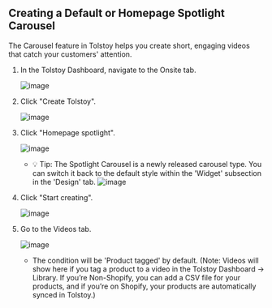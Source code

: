 ## Creating a Default or Homepage Spotlight Carousel

The Carousel feature in Tolstoy helps you create short, engaging videos that catch your customers' attention.

1. In the Tolstoy Dashboard, navigate to the Onsite tab.

   ![image](https://github.com/user-attachments/assets/ccbb7f2c-e4c9-4c34-a868-8a4c23e9fa14)

2. Click "Create Tolstoy".

   ![image](https://github.com/user-attachments/assets/18f42325-f4d5-446f-b671-8719dc3459d1)

3. Click "Homepage spotlight".

   ![image](https://github.com/user-attachments/assets/b478ed66-03d0-45e2-9200-5b9c5b9af80e)

   - 💡 Tip: The Spotlight Carousel is a newly released carousel type. You can switch it back to the default style within the 'Widget' subsection in the 'Design' tab.
     ![image](https://github.com/user-attachments/assets/4b2024f6-c63d-45ed-8810-f2cda33e4df7)

    
4. Click "Start creating".

   ![image](https://github.com/user-attachments/assets/24b191f6-fa9a-43d0-8e8c-35300b813eee)

5. Go to the Videos tab.

   ![image](https://github.com/GoTolstoy/tolstoy-toly-kb/assets/159800692/e29220f2-94da-4edf-9d11-26e5ac689ef3)

   - The condition will be 'Product tagged' by default. (Note: Videos will show here if you tag a product to a video in the Tolstoy Dashboard -> Library. If you’re Non-Shopify, you can add a CSV file for your products, and if you’re on Shopify, your products are automatically synced in Tolstoy.)
